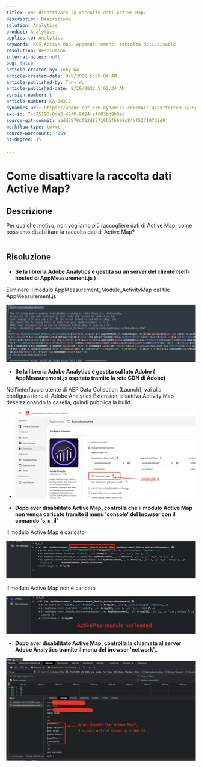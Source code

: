 ```yaml
---
title: Come disattivare la raccolta dati Active Map?
description: Descrizione
solution: Analytics
product: Analytics
applies-to: Analytics
keywords: KCS,Active Map, Appmeasurement, raccolta dati,disable
resolution: Resolution
internal-notes: null
bug: false
article-created-by: Tony Wu
article-created-date: 8/9/2022 5:38:04 AM
article-published-by: Tony Wu
article-published-date: 8/29/2022 5:02:34 AM
version-number: 1
article-number: KA-20312
dynamics-url: https://adobe-ent.crm.dynamics.com/main.aspx?forceUCI=1&pagetype=entityrecord&etn=knowledgearticle&id=6c2a8469-a517-ed11-b83e-002248086a73
exl-id: 7cc75190-0ca8-42f0-9f24-afd03bd9b8ed
source-git-commit: eadd7570df52d83719b6f6699c84af527107d2d9
workflow-type: tm+mt
source-wordcount: '159'
ht-degree: 1%

---
```


# Come disattivare la raccolta dati Active Map?

## Descrizione

Per qualche motivo, non vogliamo più raccogliere dati di Active Map; come possiamo disabilitare la raccolta dati di Active Map?
<br> 

## Risoluzione


- <b>Se la libreria Adobe Analytics è gestita su un server del cliente (self-hosted di AppMeasurement.js )</b>


Eliminare il modulo AppMeasurement_Module_ActivityMap dal file AppMeasurement.js

![](assets/afbc7944-b517-ed11-b83e-002248086a73.png)



- <b>Se la libreria Adobe Analytics è gestita sul lato Adobe ( AppMeasurement.js ospitato tramite la rete CDN di Adobe)</b>


Nell&#39;interfaccia utente di AEP Data Collection (Launch), vai alla configurazione di Adobe Analytics Extension, disattiva Activity Map deselezionando la casella, quindi pubblica la build

- ![](assets/7ccff702-a717-ed11-b83e-002248086a73.png)




























- <b>Dopo aver disabilitato Active Map, controlla che il modulo Active Map non venga caricato tramite il menu &#39;console&#39; del browser con il comando &#39;s_c_il&#39;</b>


Il modulo Active Map è caricato

![](assets/fae3dc70-b317-ed11-b83e-002248086a73.png)

Il modulo Active Map non è caricato

![](assets/27e433af-b317-ed11-b83e-002248086a73.png)

- <b>Dopo aver disabilitato Active Map, controlla la chiamata al server Adobe Analytics tramite il menu del browser &#39;network&#39;.</b>.


![](assets/7f84b7dc-3f27-ed11-9db1-00224808679b.png)
